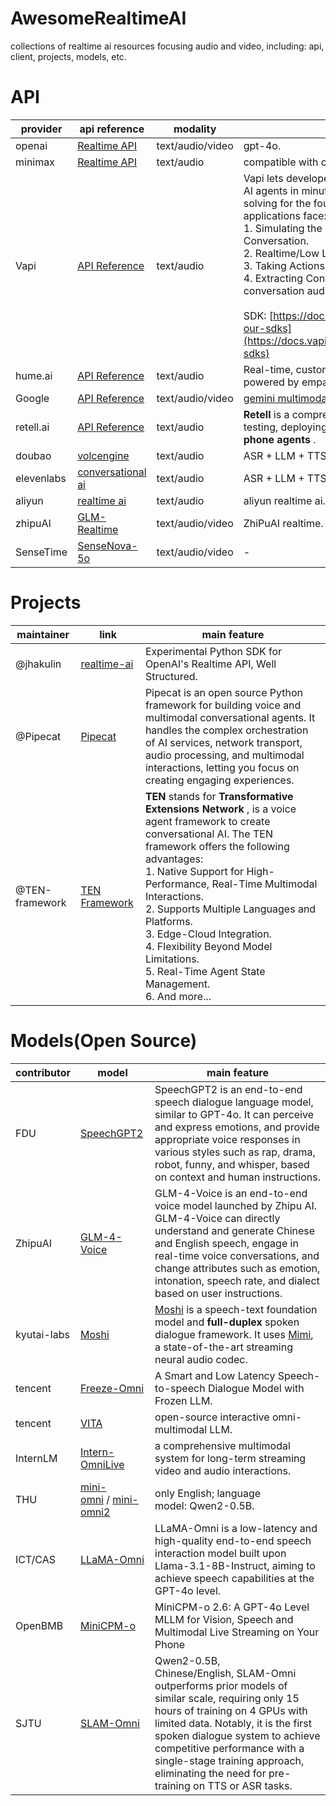 # AwesomeRealtimeAI

collections of realtime ai resources focusing audio and video, including: api, client, projects, models, etc.

# API

| provider   | api reference                                                                                                                                                       | modality         | main feature                                                                                                                                                                                                                                                                                                                                                                                                                                                                                                                       |
| ---------- | ------------------------------------------------------------------------------------------------------------------------------------------------------------------- | ---------------- | ---------------------------------------------------------------------------------------------------------------------------------------------------------------------------------------------------------------------------------------------------------------------------------------------------------------------------------------------------------------------------------------------------------------------------------------------------------------------------------------------------------------------------------- |
| openai     | [Realtime API](https://platform.openai.com/docs/guides/realtime)                                                                                                       | text/audio/video | gpt-4o.                                                                                                                                                                                                                                                                                                                                                                                                                                                                                                                            |
| minimax    | [Realtime API](https://platform.minimaxi.com/document/Realtime)                                                                                                        | text/audio       | compatible with openai api.                                                                                                                                                                                                                                                                                                                                                                                                                                                                                                        |
| Vapi       | [API Reference](https://docs.vapi.ai/api-reference/calls/list)                                                                                                         | text/audio       | Vapi lets developers build, test, & deploy voice AI agents in minutes rather than months — solving for the foundational challenges voice AI applications face:<br />1. Simulating the Flow of Natural Human Conversation.<br />2. Realtime/Low Latency Demands.<br />3. Taking Actions (Function Calling).<br />4. Extracting Conversation Data (Review conversation audio, transcripts, & metadata.).<br /><br />SDK: [https://docs.vapi.ai/introduction#explore-our-sdks](https://docs.vapi.ai/introduction#explore-our-sdks) |
| hume.ai    | [API Reference](https://dev.hume.ai/reference/empathic-voice-interface-evi/tools/list-tools)                                                                           | text/audio       | Real-time, customizable voice intelligence powered by empathic AI.                                                                                                                                                                                                                                                                                                                                                                                                                                                                 |
| Google     | [API Reference](https://googleapis.github.io/python-genai/genai.html#module-genai.live)                                                                                | text/audio/video | [gemini multimodal live api](https://ai.google.dev/gemini-api/docs/models/gemini-v2#live-api)                                                                                                                                                                                                                                                                                                                                                                                                                                         |
| retell.ai  | [API Reference](https://docs.retellai.com/api-references/create-phone-call)                                                                                            | text/audio       | **Retell** is a comprehensive platform for building, testing, deploying, and monitoring reliable  **AI phone agents** .                                                                                                                                                                                                                                                                                                                                                                                                |
| doubao     | [volcengine](https://www.volcengine.com/docs/6348/1315561)                                                                                                             | text/audio       | ASR + LLM + TTS, WebRTC.                                                                                                                                                                                                                                                                                                                                                                                                                                                                                                           |
| elevenlabs | [conversational ai](https://elevenlabs.io/docs/conversational-ai/api-reference/conversational-ai/websocket)                                                            | text/audio       | ASR + LLM + TTS, WebSocket.                                                                                                                                                                                                                                                                                                                                                                                                                                                                                                        |
| aliyun     | [realtime ai](https://www.aliyun.com/solution/tech-solution/real-time-interaction?spm=5176.29677750.J_7uZrZlgl1hzBH9MLq1qLS.d_2_action_0.e939154aLeYPTn#83cef521efsw3) | text/audio       | aliyun realtime ai.                                                                                                                                                                                                                                                                                                                                                                                                                                                                                                                |
| zhipuAI    | [GLM-Realtime](https://open.bigmodel.cn/dev/api/rtav/GLM-Realtime)                                                                                                     | text/audio/video | ZhiPuAI realtime.                                                                                                                                                                                                                                                                                                                                                                                                                                                                                                                  |
| SenseTime  | [SenseNova-5o](https://sensenova5o_doc.sensetime.com/introduction/intro.html)                                                                                          | text/audio/video | -                                                                                                                                                                                                                                                                                                                                                                                                                                                                                                                                  |

# Projects

| maintainer     | link                                                         | main feature                                                                                                                                                                                                                                                                                                                                                                                                                                                            |
| -------------- | ------------------------------------------------------------ | ----------------------------------------------------------------------------------------------------------------------------------------------------------------------------------------------------------------------------------------------------------------------------------------------------------------------------------------------------------------------------------------------------------------------------------------------------------------------- |
| @jhakulin      | [realtime-ai](https://github.com/jhakulin/realtime-ai)          | Experimental Python SDK for OpenAI's Realtime API, Well Structured.                                                                                                                                                                                                                                                                                                                                                                                                     |
| @Pipecat       | [Pipecat](https://github.com/pipecat-ai/pipecat)                | Pipecat is an open source Python framework for building voice and multimodal conversational agents. It handles the complex orchestration of AI services, network transport, audio processing, and multimodal interactions, letting you focus on creating engaging experiences.                                                                                                                                                                                          |
| @TEN-framework | [TEN Framework](https://github.com/TEN-framework/ten_framework) | **TEN** stands for  **Transformative Extensions Network** , is a voice agent framework to create conversational AI. The TEN framework offers the following advantages:<br />1. Native Support for High-Performance, Real-Time Multimodal Interactions.<br />2. Supports Multiple Languages and Platforms.<br />3. Edge-Cloud Integration.<br />4. Flexibility Beyond Model Limitations.<br />5. Real-Time Agent State Management.<br />6. And more... |

# Models(Open Source)

| contributor | model                                                                                                    | main feature                                                                                                                                                                                                                                                                                                                             |
| ----------- | -------------------------------------------------------------------------------------------------------- | ---------------------------------------------------------------------------------------------------------------------------------------------------------------------------------------------------------------------------------------------------------------------------------------------------------------------------------------- |
| FDU         | [SpeechGPT2](https://0nutation.github.io/SpeechGPT2.github.io/)                                             | SpeechGPT2 is an end-to-end speech dialogue language model, similar to GPT-4o. It can perceive and express emotions, and provide appropriate voice responses in various styles such as rap, drama, robot, funny, and whisper, based on context and human instructions.                                                                   |
| ZhipuAI     | [GLM-4-Voice](https://github.com/THUDM/GLM-4-Voice)                                                         | GLM-4-Voice is an end-to-end voice model launched by Zhipu AI. GLM-4-Voice can directly understand and generate Chinese and English speech, engage in real-time voice conversations, and change attributes such as emotion, intonation, speech rate, and dialect based on user instructions.                                             |
| kyutai-labs | [Moshi](https://github.com/kyutai-labs/moshi)                                                               | [Moshi](https://arxiv.org/abs/2410.00037) is a speech-text foundation model and **full-duplex** spoken dialogue framework. It uses [Mimi](https://arxiv.org/abs/2410.00037), a state-of-the-art streaming neural audio codec.                                                                                                            |
| tencent     | [Freeze-Omni](https://github.com/VITA-MLLM/Freeze-Omni)                                                     | A Smart and Low Latency Speech-to-speech Dialogue Model with Frozen LLM.                                                                                                                                                                                                                                                                 |
| tencent     | [VITA](https://github.com/VITA-MLLM/VITA)                                                                   | open-source interactive omni-multimodal LLM.                                                                                                                                                                                                                                                                                             |
| InternLM    | [Intern-OmniLive](https://github.com/InternLM/InternLM-XComposer/tree/main/InternLM-XComposer-2.5-OmniLive) | a comprehensive multimodal system for long-term streaming video and audio interactions.                                                                                                                                                                                                                                                  |
| THU         | [mini-omni](https://github.com/gpt-omni/mini-omni) / [mini-omni2](https://github.com/gpt-omni/mini-omni2)    | only English; language model: Qwen2-0.5B.                                                                                                                                                                                                                                                                                              |
| ICT/CAS     | [LLaMA-Omni](https://github.com/ictnlp/LLaMA-Omni)                                                          | LLaMA-Omni is a low-latency and high-quality end-to-end speech interaction model built upon Llama-3.1-8B-Instruct, aiming to achieve speech capabilities at the GPT-4o level.                                                                                                                                                            |
| OpenBMB     | [MiniCPM-o](https://github.com/OpenBMB/MiniCPM-o)                                                           | MiniCPM-o 2.6: A GPT-4o Level MLLM for Vision, Speech and Multimodal Live Streaming on Your Phone                                                                                                                                                                                                                                        |
| SJTU        | [SLAM-Omni](https://github.com/X-LANCE/SLAM-LLM/blob/main/examples/s2s/README.md)                           | Qwen2-0.5B, Chinese/English, SLAM-Omni outperforms prior models of similar scale, requiring only 15 hours of training on 4 GPUs with limited data. Notably, it is the first spoken dialogue system to achieve competitive performance with a single-stage training approach, eliminating the need for pre-training on TTS or ASR tasks. |
